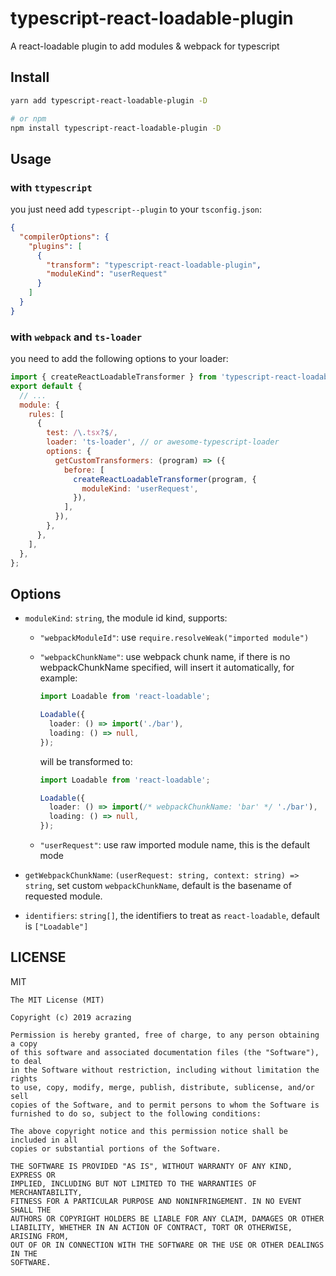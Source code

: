 # typescript-react-loadable-plugin

A react-loadable plugin to add modules & webpack for typescript

## Install

```bash
yarn add typescript-react-loadable-plugin -D

# or npm
npm install typescript-react-loadable-plugin -D
```

## Usage

### with `ttypescript`

you just need add `typescript--plugin` to your `tsconfig.json`:

```json
{
  "compilerOptions": {
    "plugins": [
      {
        "transform": "typescript-react-loadable-plugin",
        "moduleKind": "userRequest"
      }
    ]
  }
}
```

### with `webpack` and `ts-loader`

you need to add the following options to your loader:

```js
import { createReactLoadableTransformer } from 'typescript-react-loadable-plugin';
export default {
  // ...
  module: {
    rules: [
      {
        test: /\.tsx?$/,
        loader: 'ts-loader', // or awesome-typescript-loader
        options: {
          getCustomTransformers: (program) => ({
            before: [
              createReactLoadableTransformer(program, {
                moduleKind: 'userRequest',
              }),
            ],
          }),
        },
      },
    ],
  },
};
```

## Options

- `moduleKind`: `string`, the module id kind, supports:

  - `"webpackModuleId"`: use `require.resolveWeak("imported module")`
  - `"webpackChunkName"`: use webpack chunk name, if there is no webpackChunkName specified, will
    insert it automatically, for example:

    ```typescript jsx
    import Loadable from 'react-loadable';

    Loadable({
      loader: () => import('./bar'),
      loading: () => null,
    });
    ```

    will be transformed to:

    ```typescript jsx
    import Loadable from 'react-loadable';

    Loadable({
      loader: () => import(/* webpackChunkName: 'bar' */ './bar'),
      loading: () => null,
    });
    ```

  - `"userRequest"`: use raw imported module name, this is the default mode

- `getWebpackChunkName`: `(userRequest: string, context: string) => string`, set custom `webpackChunkName`,
  default is the basename of requested module.
- `identifiers`: `string[]`, the identifiers to treat as `react-loadable`, default is `["Loadable"]`

## LICENSE

MIT

    The MIT License (MIT)

    Copyright (c) 2019 acrazing

    Permission is hereby granted, free of charge, to any person obtaining a copy
    of this software and associated documentation files (the "Software"), to deal
    in the Software without restriction, including without limitation the rights
    to use, copy, modify, merge, publish, distribute, sublicense, and/or sell
    copies of the Software, and to permit persons to whom the Software is
    furnished to do so, subject to the following conditions:

    The above copyright notice and this permission notice shall be included in all
    copies or substantial portions of the Software.

    THE SOFTWARE IS PROVIDED "AS IS", WITHOUT WARRANTY OF ANY KIND, EXPRESS OR
    IMPLIED, INCLUDING BUT NOT LIMITED TO THE WARRANTIES OF MERCHANTABILITY,
    FITNESS FOR A PARTICULAR PURPOSE AND NONINFRINGEMENT. IN NO EVENT SHALL THE
    AUTHORS OR COPYRIGHT HOLDERS BE LIABLE FOR ANY CLAIM, DAMAGES OR OTHER
    LIABILITY, WHETHER IN AN ACTION OF CONTRACT, TORT OR OTHERWISE, ARISING FROM,
    OUT OF OR IN CONNECTION WITH THE SOFTWARE OR THE USE OR OTHER DEALINGS IN THE
    SOFTWARE.
